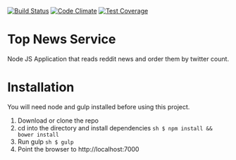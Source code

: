 [![Build Status](https://travis-ci.org/codeandrop/top-news-service.svg?branch=master)](https://travis-ci.org/codeandrop/top-news-service)
[![Code Climate](https://codeclimate.com/github/codeandrop/top-news-service/badges/gpa.svg)](https://codeclimate.com/github/codeandrop/top-news-service) [![Test Coverage](https://codeclimate.com/github/codeandrop/top-news-service/badges/coverage.svg)](https://codeclimate.com/github/codeandrop/top-news-service/coverage)

# Top News Service

Node JS Application that reads reddit news and order them by twitter count.

# Installation

You will need node and gulp installed before using this project.

1. Download or clone the repo
2. cd into the directory and install dependencies ```sh $ npm install && bower install```
3. Run gulp ```sh $ gulp```
4. Point the browser to http://localhost:7000
